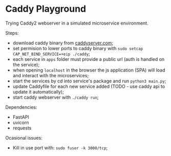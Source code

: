 # Caddy Playground

Trying Caddy2 webserver in a simulated microservice environment. 


Steps:
- download caddy binary from [caddyserver.com](https://caddyserver.com/);
- set permision to lower ports to caddy binary with `sudo setcap CAP_NET_BIND_SERVICE=+eip ./caddy`;
- each service in `apps` folder must provide a public url (auth is handled on the service);
- when opening `localhost` in the browser the js application (SPA) will load and interact with the microservices; 
- start the services by cd into service's package and run `python3 main.py`;
- update Caddyfile for each new service added (TODO - use caddy api to update it automatically);
- start caddy webserver with `./caddy run`;


Dependencies:
- FastAPI
- uvicorn
- requests


Ocasional issues:
- Kill in use port with: `sudo fuser -k 3000/tcp`; 
